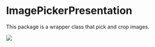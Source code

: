 # ImagePickerPresentation

This package is a wrapper class that pick and crop images.


![](https://user-images.githubusercontent.com/15685633/113402196-9adb8580-93df-11eb-9c49-8c8d5ab1762d.gif)
